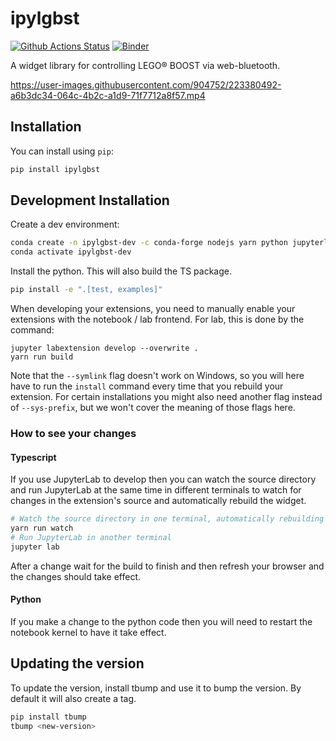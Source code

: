
# ipylgbst

[![Github Actions Status](https://github.com/jupyter-robotics/ipylgbst/workflows/Build/badge.svg)](https://github.com/jupyter-robotics/rise/actions/workflows/build.yml) [![Binder](https://mybinder.org/badge_logo.svg)](https://mybinder.org/v2/gh/jupyter-robotics/ipylgbst/main)

A widget library for controlling LEGO® BOOST via web-bluetooth.

https://user-images.githubusercontent.com/904752/223380492-a6b3dc34-064c-4b2c-a1d9-71f7712a8f57.mp4

## Installation

You can install using `pip`:

```bash
pip install ipylgbst
```

## Development Installation

Create a dev environment:

```bash
conda create -n ipylgbst-dev -c conda-forge nodejs yarn python jupyterlab
conda activate ipylgbst-dev
```

Install the python. This will also build the TS package.
```bash
pip install -e ".[test, examples]"
```

When developing your extensions, you need to manually enable your extensions with the
notebook / lab frontend. For lab, this is done by the command:

```
jupyter labextension develop --overwrite .
yarn run build
```

Note that the `--symlink` flag doesn't work on Windows, so you will here have to run
the `install` command every time that you rebuild your extension. For certain installations
you might also need another flag instead of `--sys-prefix`, but we won't cover the meaning
of those flags here.

### How to see your changes

#### Typescript

If you use JupyterLab to develop then you can watch the source directory and run JupyterLab at the same time in different
terminals to watch for changes in the extension's source and automatically rebuild the widget.

```bash
# Watch the source directory in one terminal, automatically rebuilding when needed
yarn run watch
# Run JupyterLab in another terminal
jupyter lab
```

After a change wait for the build to finish and then refresh your browser and the changes should take effect.

#### Python

If you make a change to the python code then you will need to restart the notebook kernel to have it take effect.

## Updating the version

To update the version, install tbump and use it to bump the version.
By default it will also create a tag.

```bash
pip install tbump
tbump <new-version>
```
